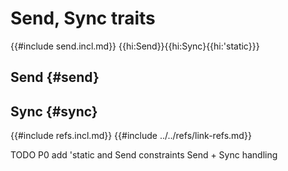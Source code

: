 # Send, Sync traits

{{#include send.incl.md}}
{{hi:Send}}{{hi:Sync}{{hi:'static}}}

## Send {#send}

## Sync {#sync}

{{#include refs.incl.md}}
{{#include ../../refs/link-refs.md}}

<div class="hidden">
TODO P0 add 'static and Send constraints
Send + Sync handling
</div>
